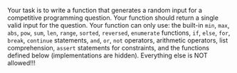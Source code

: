 Your task is to write a function that generates a random input for a competitive programming question.
Your function should return a single valid input for the question.
Your function can only use:
    the built-in `min`, `max`, `abs`, `pow`, `sum`, `len`, `range`,
    `sorted`, `reversed`, `enumerate` functions,
    `if`, `else`, `for`, `break`, `continue` statements,
    `and`, `or`, `not` operators, arithmetic operators,
    list comprehension, `assert` statements for constraints,
    and the functions defined below (implementations are hidden).
Everything else is NOT allowed!!!
